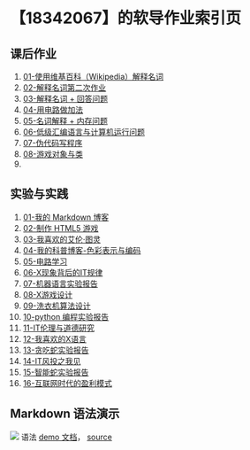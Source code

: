 # 【18342067】的软导作业索引页

## 课后作业

1. [01-使用维基百科（Wikipedia）解释名词](hw01)
2. [02-解释名词第二次作业](hw02)
3. [03-解释名词 + 回答问题](hw03)
4. [04-用电路做加法](hw04)
5. [05-名词解释 + 内存问题](hw05)
6. [06-低级汇编语言与计算机运行问题](hw06)
7. [07-伪代码写程序](hw07)
8. [08-游戏对象与类](hw08)
9. 

## 实验与实践

1. [01-我的 Markdown 博客](lab01)
2. [02-制作 HTML5 游戏](lab02)
3. [03-我喜欢的艾伦·图灵](lab03)
4. [04-我的科普博客-色彩表示与编码](lab04)
5. [05-电路学习]()
6. [06-X现象背后的IT规律]()
7. [07-机器语言实验报告](lab05)
8. [08-X游戏设计](lab07)
9. [09-洗衣机算法设计](lab06)
10. [10-python 编程实验报告](lab08)
11. [11-IT伦理与道德研究](lab09)
12. [12-我喜欢的X语言](lab12)
13. [13-贪吃蛇实验报告](lab13)
14. [14-IT风投之我见](lab14)
15. [15-智能蛇实验报告](lab15)
16. [16-互联网时代的盈利模式](lab16)


## Markdown 语法演示

![](images/exclamation.png) 语法 [demo 文档](demo)， [source](https://github.com/sysu-swi/homework/blob/gh-pages/demo.md)




